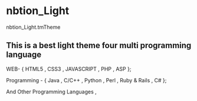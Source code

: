 nbtion_Light
============

nbtion_Light.tmTheme

This is a best light theme four multi programming language 
--------------------------------------------------------------------
WEB- {  HTML5 , CSS3 , JAVASCRIPT , PHP , ASP };

Programming - { Java , C/C++  , Python , Perl , Ruby & Rails , C# };

And Other Programming Languages ,

